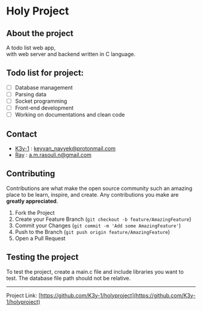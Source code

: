 # Holy Project

## About the project

A todo list web app,<br/>
with web server and backend written in C language.

## Todo list for project:

- [ ] Database management
- [ ] Parsing data
- [ ] Socket programming
- [ ] Front-end development
- [ ] Working on documentations and clean code

## Contact

- [K3y-1](https://github.com/K3y-1) : keyvan_navyek@protonmail.com
- [Ray](https://github.com/1MahdiR) : a.m.rasouli.n@gmail.com

## Contributing

Contributions are what make the open source community such an amazing place to be learn, inspire, and create. Any contributions you make are **greatly appreciated**.

1. Fork the Project
2. Create your Feature Branch (`git checkout -b feature/AmazingFeature`)
3. Commit your Changes (`git commit -m 'Add some AmazingFeature'`)
4. Push to the Branch (`git push origin feature/AmazingFeature`)
5. Open a Pull Request

## Testing the project

To test the project, create a main.c file and include libraries you want to test. The database file path should not be relative.

---

Project Link: [https://github.com/K3y-1/holyproject](https://github.com/K3y-1/holyproject)
